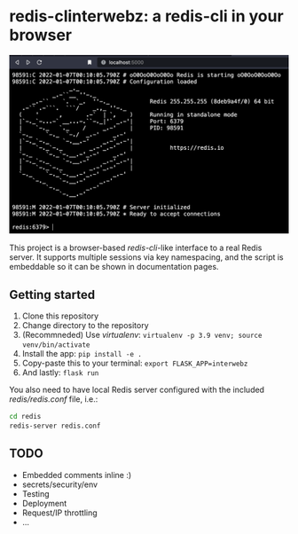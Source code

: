 # redis-clinterwebz: a redis-cli in your browser

![screenshot](screenshot.png)

This project is a browser-based _redis-cli_-like interface to a real Redis server. It supports multiple sessions via key namespacing, and the script is embeddable so it can be shown in documentation pages.

## Getting started

1. Clone this repository
1. Change directory to the repository
1. (Recommneded) Use _virtualenv_: `virtualenv -p 3.9 venv; source venv/bin/activate`
1. Install the app: `pip install -e .`
1. Copy-paste this to your terminal: `export FLASK_APP=interwebz`
1. And lastly: `flask run`

You also need to have local Redis server configured with the included _redis/redis.conf_ file, i.e.:
```bash
cd redis
redis-server redis.conf
```

## TODO

* Embedded comments inline :)
* secrets/security/env
* Testing
* Deployment
* Request/IP throttling
* ...